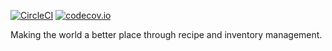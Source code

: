 [![CircleCI](https://circleci.com/gh/rhys-saldanha/reciplease/tree/master.svg?style=svg&circle-token=ae5f90383a510e80bfe4651c36942f25f4442106)](https://circleci.com/gh/rhys-saldanha/reciplease/tree/master)
[![codecov.io](https://codecov.io/gh/rhys-saldanha/reciplease/branch/master/graphs/badge.svg?token=lqPQFZZ3K5)](https://codecov.io/gh/rhys-saldanha/reciplease?branch=master)

Making the world a better place through recipe and inventory management.